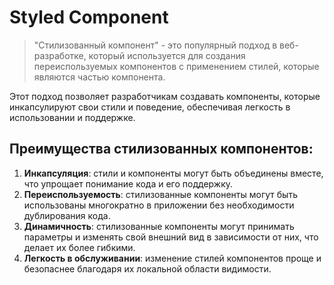 # Styled Component
> "Стилизованный компонент" - это популярный подход в веб-разработке, который используется для создания переиспользуемых компонентов с 
> применением стилей, которые являются частью компонента. 

Этот подход позволяет разработчикам создавать компоненты, которые инкапсулируют свои стили и поведение, обеспечивая легкость в использовании и поддержке.

## Преимущества стилизованных компонентов:

1. **Инкапсуляция**: стили и компоненты могут быть объединены вместе, что упрощает понимание кода и его поддержку.
2. **Переиспользуемость**: стилизованные компоненты могут быть использованы многократно в приложении без необходимости дублирования кода.
3. **Динамичность**: стилизованные компоненты могут принимать параметры и изменять свой внешний вид в зависимости от них, что делает их более 
   гибкими.
4. **Легкость в обслуживании**: изменение стилей компонентов проще и безопаснее благодаря их локальной области видимости.
